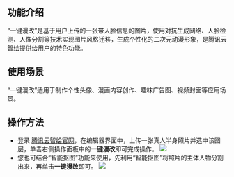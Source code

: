 ## 功能介绍
“一键漫改”是基于用户上传的一张带人脸信息的图片，使用对抗生成网络、人脸检测、人像分割等技术实现图片风格迁移，生成个性化的二次元动漫形象，是腾讯云智绘提供给用户的特色功能。

## 使用场景
“一键漫改”适用于制作个性头像、漫画内容创作、趣味广告图、视频封面等应用场景。

## 操作方法
- 登录 [腾讯云智绘官网](https://taishan.qq.com/)，在编辑器界面中，上传一张真人半身照片并选中该图层，单击右侧操作面板中的**一键漫改**即可完成操作。
![](https://qcloudimg.tencent-cloud.cn/raw/274af9ddbbc8f0ebb00b78ec68ca57c3.png)
- 您也可结合“智能抠图”功能来使用，先利用“智能抠图”将照片的主体人物分割出来，再单击**一键漫改**即可。
![](https://main.qcloudimg.com/raw/d48396d92b0b53b3dc17b36252ae7393.png)

